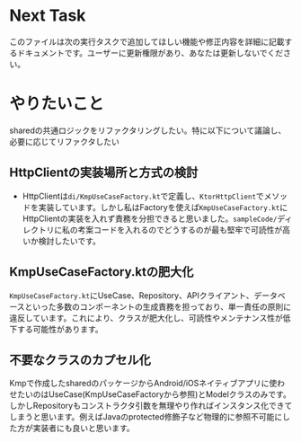 # Next Task
このファイルは次の実行タスクで追加してほしい機能や修正内容を詳細に記載するドキュメントです。ユーザーに更新権限があり、あなたは更新しないでください。

# やりたいこと
sharedの共通ロジックをリファクタリングしたい。特に以下について議論し、必要に応じてリファクタしたい

## HttpClientの実装場所と方式の検討
- HttpClientは`di/KmpUseCaseFactory.kt`で定義し、`KtorHttpClient`でメソッドを実装しています。しかし私はFactoryを使えば`KmpUseCaseFactory.kt`にHttpClientの実装を入れず責務を分担できると思いました。`sampleCode/`ディレクトリに私の考案コードを入れるのでどうするのが最も堅牢で可読性が高いか検討したいです。

## KmpUseCaseFactory.ktの肥大化
`KmpUseCaseFactory.kt`にUseCase、Repository、APIクライアント、データベースといった多数のコンポーネントの生成責務を担っており、単一責任の原則に違反しています。これにより、クラスが肥大化し、可読性やメンテナンス性が低下する可能性があります。

## 不要なクラスのカプセル化
Kmpで作成したsharedのパッケージからAndroid/iOSネイティブアプリに使わせたいのはUseCase(KmpUseCaseFactoryから参照)とModelクラスのみです。しかしRepositoryもコンストラクタ引数を無理やり作ればインスタンス化できてしまうと思います。例えばJavaのprotected修飾子など物理的に参照不可能にした方が実装者にも良いと思います。
